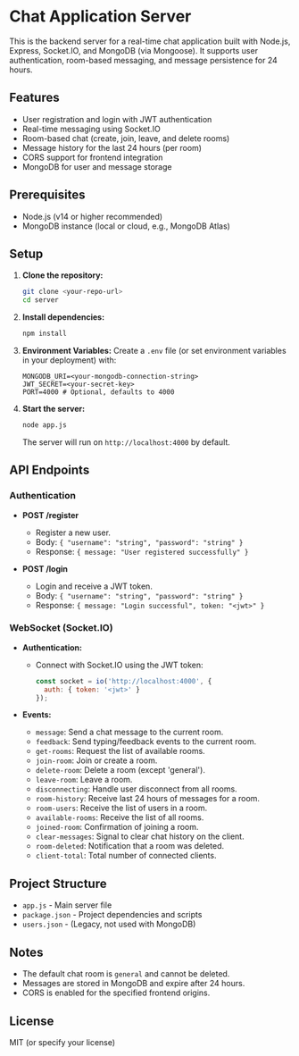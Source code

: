 # Chat Application Server

This is the backend server for a real-time chat application built with Node.js, Express, Socket.IO, and MongoDB (via Mongoose). It supports user authentication, room-based messaging, and message persistence for 24 hours.

## Features

- User registration and login with JWT authentication
- Real-time messaging using Socket.IO
- Room-based chat (create, join, leave, and delete rooms)
- Message history for the last 24 hours (per room)
- CORS support for frontend integration
- MongoDB for user and message storage

## Prerequisites

- Node.js (v14 or higher recommended)
- MongoDB instance (local or cloud, e.g., MongoDB Atlas)

## Setup

1. **Clone the repository:**
   ```bash
   git clone <your-repo-url>
   cd server
   ```

2. **Install dependencies:**
   ```bash
   npm install
   ```

3. **Environment Variables:**
   Create a `.env` file (or set environment variables in your deployment) with:
   ```env
   MONGODB_URI=<your-mongodb-connection-string>
   JWT_SECRET=<your-secret-key>
   PORT=4000 # Optional, defaults to 4000
   ```

4. **Start the server:**
   ```bash
   node app.js
   ```
   The server will run on `http://localhost:4000` by default.

## API Endpoints

### Authentication

- **POST /register**
  - Register a new user.
  - Body: `{ "username": "string", "password": "string" }`
  - Response: `{ message: "User registered successfully" }`

- **POST /login**
  - Login and receive a JWT token.
  - Body: `{ "username": "string", "password": "string" }`
  - Response: `{ message: "Login successful", token: "<jwt>" }`

### WebSocket (Socket.IO)

- **Authentication:**
  - Connect with Socket.IO using the JWT token:
    ```js
    const socket = io('http://localhost:4000', {
      auth: { token: '<jwt>' }
    });
    ```

- **Events:**
  - `message`: Send a chat message to the current room.
  - `feedback`: Send typing/feedback events to the current room.
  - `get-rooms`: Request the list of available rooms.
  - `join-room`: Join or create a room.
  - `delete-room`: Delete a room (except 'general').
  - `leave-room`: Leave a room.
  - `disconnecting`: Handle user disconnect from all rooms.
  - `room-history`: Receive last 24 hours of messages for a room.
  - `room-users`: Receive the list of users in a room.
  - `available-rooms`: Receive the list of all rooms.
  - `joined-room`: Confirmation of joining a room.
  - `clear-messages`: Signal to clear chat history on the client.
  - `room-deleted`: Notification that a room was deleted.
  - `client-total`: Total number of connected clients.

## Project Structure

- `app.js` - Main server file
- `package.json` - Project dependencies and scripts
- `users.json` - (Legacy, not used with MongoDB)

## Notes

- The default chat room is `general` and cannot be deleted.
- Messages are stored in MongoDB and expire after 24 hours.
- CORS is enabled for the specified frontend origins.

## License

MIT (or specify your license) 
